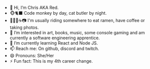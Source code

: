 - 👋 Hi, I’m Chris AKA Red.
- 🐵🐈‍⬛ Code monkey by day, cat butler by night.
- 🚴‍♀️🍜☕📷 I'm usually riding somewhere to eat ramen, have coffee or taking photos. 
- 👀 I’m interested in art, books, music, some console gaming and am currently a software engineering apprentice.
- 🌱 I’m currently learning React and Node JS.
- 📫 Reach me: On github, discord and twitch.
- 😄 Pronouns: She/Her
- ⚡ Fun fact: This is my 4th career change.
